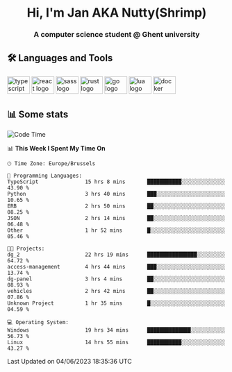 <h1 align="center">Hi, I'm Jan AKA Nutty(Shrimp)</h1>
<h3 align="center">A computer science student @ Ghent university</h3>

<h2 align="left">🛠️ Languages and Tools</h2>

###

<div align="left">
  <img src="https://cdn.jsdelivr.net/gh/devicons/devicon/icons/typescript/typescript-original.svg" height="40" width="52" alt="typescript logo"  />
  <img src="https://cdn.jsdelivr.net/gh/devicons/devicon/icons/react/react-original.svg" height="40" width="52" alt="react logo"  />
  <img src="https://cdn.jsdelivr.net/gh/devicons/devicon/icons/sass/sass-original.svg" height="40" width="52" alt="sass logo"  />
  <img src="https://cdn.jsdelivr.net/gh/devicons/devicon/icons/rust/rust-plain.svg" height="40" width="52" alt="rust logo"  />
  <img src="https://cdn.jsdelivr.net/gh/devicons/devicon/icons/go/go-original.svg" height="40" width="52" alt="go logo"  />
  <img src="https://cdn.jsdelivr.net/gh/devicons/devicon/icons/lua/lua-original.svg" height="40" width="52" alt="lua logo"  />
  <img src="https://cdn.jsdelivr.net/gh/devicons/devicon/icons/docker/docker-original.svg" height="40" width="52" alt="docker logo"  />
</div>

<h2>📊 Some stats</h2>

<!--START_SECTION:waka-->
![Code Time](http://img.shields.io/badge/Code%20Time-3%2C255%20hrs%2042%20mins-blue)

📊 **This Week I Spent My Time On** 

```text
🕑︎ Time Zone: Europe/Brussels

💬 Programming Languages: 
TypeScript               15 hrs 8 mins       ███████████░░░░░░░░░░░░░░   43.90 % 
Python                   3 hrs 40 mins       ███░░░░░░░░░░░░░░░░░░░░░░   10.65 % 
ERB                      2 hrs 50 mins       ██░░░░░░░░░░░░░░░░░░░░░░░   08.25 % 
JSON                     2 hrs 14 mins       ██░░░░░░░░░░░░░░░░░░░░░░░   06.48 % 
Other                    1 hr 52 mins        █░░░░░░░░░░░░░░░░░░░░░░░░   05.46 % 

🐱‍💻 Projects: 
dg_2                     22 hrs 19 mins      ████████████████░░░░░░░░░   64.72 % 
access-management        4 hrs 44 mins       ███░░░░░░░░░░░░░░░░░░░░░░   13.74 % 
dg-panel                 3 hrs 4 mins        ██░░░░░░░░░░░░░░░░░░░░░░░   08.93 % 
vehicles                 2 hrs 42 mins       ██░░░░░░░░░░░░░░░░░░░░░░░   07.86 % 
Unknown Project          1 hr 35 mins        █░░░░░░░░░░░░░░░░░░░░░░░░   04.59 % 

💻 Operating System: 
Windows                  19 hrs 34 mins      ██████████████░░░░░░░░░░░   56.73 % 
Linux                    14 hrs 55 mins      ███████████░░░░░░░░░░░░░░   43.27 % 
```


 Last Updated on 04/06/2023 18:35:36 UTC
<!--END_SECTION:waka-->
